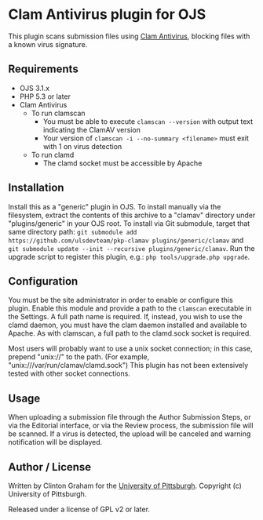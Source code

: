 # Clam Antivirus plugin for OJS

This plugin scans submission files using [Clam Antivirus](https://www.clamav.net/), blocking files with a known virus signature.

## Requirements

* OJS 3.1.x
* PHP 5.3 or later
* Clam Antivirus
  * To run clamscan
    * You must be able to execute `clamscan --version` with output text indicating the ClamAV version
    * Your version of `clamscan -i --no-summary <filename>` must exit with 1 on virus detection
  * To run clamd
    * The clamd socket must be accessible by Apache

## Installation

Install this as a "generic" plugin in OJS.  To install manually via the filesystem, extract the contents of this archive to a "clamav" directory under "plugins/generic" in your OJS root.  To install via Git submodule, target that same directory path: `git submodule add https://github.com/ulsdevteam/pkp-clamav plugins/generic/clamav` and `git submodule update --init --recursive plugins/generic/clamav`.  Run the upgrade script to register this plugin, e.g.: `php tools/upgrade.php upgrade`.

## Configuration

You must be the site administrator in order to enable or configure this plugin.  Enable this module and provide a path to the `clamscan` executable in the Settings.  A full path name is required. If, instead, you wish to use the clamd daemon, you must have the clam daemon installed and available to Apache. As with clamscan, a full path to the clamd.sock socket is required.

Most users will probably want to use a unix socket connection; in this case, prepend "unix://" to the path. (For example, "unix:///var/run/clamav/clamd.sock") This plugin has not been extensively tested with other socket connections.

## Usage

When uploading a submission file through the Author Submission Steps, or via the Editorial interface, or via the Review process, the submission file will be scanned.  If a virus is detected, the upload will be canceled and warning notification will be displayed.

## Author / License

Written by Clinton Graham for the [University of Pittsburgh](http://www.pitt.edu).  Copyright (c) University of Pittsburgh.

Released under a license of GPL v2 or later.
